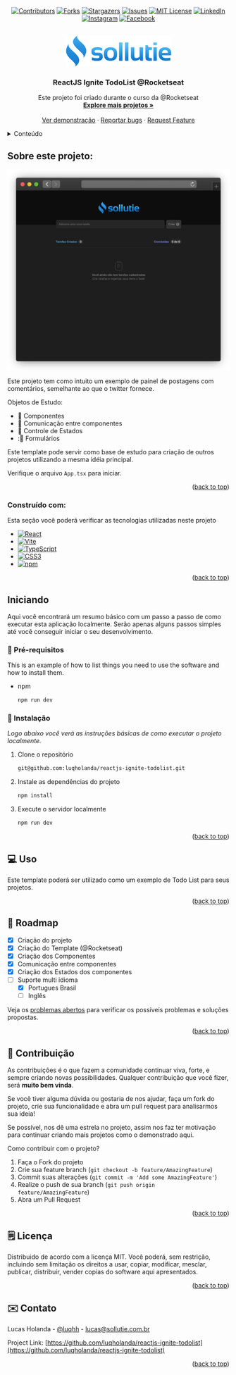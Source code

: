 <a name="readme-top"></a>

<div align="center">

  [![Contributors][contributors-shield]][contributors-url]
  [![Forks][forks-shield]][forks-url]
  [![Stargazers][stars-shield]][stars-url]
  [![Issues][issues-shield]][issues-url]
  [![MIT License][license-shield]][license-url]
  [![LinkedIn][linkedin-shield]][linkedin-url]
  [![Instagram][instagram-shield]][instagram-url]
  [![Facebook][facebook-shield]][facebook-url]
  
</div>

<br />

<div align="center">
  <a href="https://github.com/luqholanda">
    <img src="public/logo.png" alt="Logo" width="240" height="70">
  </a>

  <h3 align="center">ReactJS Ignite TodoList @Rocketseat</h3>

  <p align="center">
    Este projeto foi criado durante o curso da @Rocketseat
    <br />
    <a href="https://github.com/luqholanda">
        <strong>Explore mais projetos »</strong>
    </a>
    <br />
    <br />
    <a href="https://reactjs-ignite-todolist.lucasholanda.com/" target="_blank">Ver demonstração</a>
    ·
    <a href="https://github.com/luqholanda/reactjs-ignite-todolist/issues">Reportar bugs</a>
    ·
    <a href="https://github.com/luqholanda/reactjs-ignite-todolist/issues">Request Feature</a>
  </p>
</div>

<!-- TABLE OF CONTENTS -->
<details>
  <summary>Conteúdo</summary>
  <ol>
    <li>
      <a href="#about-the-project">Sobre este projeto</a>
      <ul>
        <li><a href="#built-with">Desenvolvido com</a></li>
      </ul>
    </li>
    <li>
      <a href="#getting-started">Iniciando</a>
      <ul>
        <li><a href="#prerequisites">Pré Requisitos</a></li>
        <li><a href="#installation">Instalação</a></li>
      </ul>
    </li>
    <li><a href="#usage">Como usar</a></li>
    <li><a href="#roadmap">Roadmap</a></li>
    <li><a href="#contributing">Contribuição</a></li>
    <li><a href="#license">Licença</a></li>
    <li><a href="#contact">Contato</a></li>
    <li><a href="#acknowledgments">Conhecimento</a></li>
  </ol>
</details>

<!-- ABOUT THE PROJECT -->
## Sobre este projeto:

[![Ignite Feed][product-screenshot]](https://reactjs-ignite-todolist.lucasholanda.com/)

Este projeto tem como intuito um exemplo de painel de postagens com comentários, semelhante ao que o twitter fornece.

Objetos de Estudo:
* :jigsaw: Componentes
* :link: Comunicação entre componentes
* :round_pushpin: Controle de Estados
* ::memo: Formulários

Este template pode servir como base de estudo para criação de outros projetos utilizando a mesma idéia principal.

Verifique o arquivo `App.tsx` para iniciar.

<p align="right">(<a href="#readme-top">back to top</a>)</p>

### Construído com:

Esta seção você poderá verificar as tecnologias utilizadas neste projeto

* [![React][React.js]][React-url]
* [![Vite][Vite]][Vite-url]
* [![TypeScript][TypeScript]][TypeScript-url]
* [![CSS3][CSS3]][CSS3-url]
* [![npm][NPM]][npm-url]

<p align="right">(<a href="#readme-top">back to top</a>)</p>

<!-- GETTING STARTED -->
## Iniciando

Aqui você encontrará um resumo básico com um passo a passo de como executar esta aplicação localmente. Serão apenas alguns passos simples até você conseguir iniciar o seu desenvolvimento.

### :straight_ruler: Pré-requisitos

This is an example of how to list things you need to use the software and how to install them.
* npm
  ```sh
  npm run dev
  ```

### :hammer: Instalação

_Logo abaixo você verá as instruções básicas de como executar o projeto localmente._

1. Clone o repositório
   ```sh
   git@github.com:luqholanda/reactjs-ignite-todolist.git
   ```
2. Instale as dependências do projeto
   ```sh
   npm install
   ```
3. Execute o servidor localmente
   ```sh
   npm run dev
   ```

<p align="right">(<a href="#readme-top">back to top</a>)</p>

<!-- USAGE EXAMPLES -->
## :computer: Uso

Este template poderá ser utilizado como um exemplo de Todo List para seus projetos.

<p align="right">(<a href="#readme-top">back to top</a>)</p>

<!-- ROADMAP -->
## :dart: Roadmap

- [x] Criação do projeto
- [x] Criação do Template (@Rocketseat)
- [x] Criação dos Componentes
- [x] Comunicação entre componentes
- [x] Criação dos Estados dos componentes
- [ ] Suporte multi idioma
    - [x] Portugues Brasil
    - [ ] Inglês

Veja os [problemas abertos](https://github.com/luqholanda/reactjs-ignite-todolist/pulls) para verificar os possíveis problemas e soluções propostas.

<p align="right">(<a href="#readme-top">back to top</a>)</p>

<!-- CONTRIBUTING -->
## :wrench: Contribuição

As contribuições é o que fazem a comunidade continuar viva, forte, e sempre criando novas possibilidades. Qualquer contribuição que você fizer, será **muito bem vinda**.

Se você tiver alguma dúvida ou gostaria de nos ajudar, faça um fork do projeto, crie sua funcionalidade e abra um pull request para analisarmos sua ideia!

Se possível, nos dê uma estrela no projeto, assim nos faz ter motivação para continuar criando mais projetos como o demonstrado aqui.

Como contribuir com o projeto?

1. Faça o Fork do projeto
2. Crie sua feature branch (`git checkout -b feature/AmazingFeature`)
3. Commit suas alterações (`git commit -m 'Add some AmazingFeature'`)
4. Realize o push de sua branch (`git push origin feature/AmazingFeature`)
5. Abra um Pull Request

<p align="right">(<a href="#readme-top">back to top</a>)</p>

<!-- LICENSE -->
## :spiral_notepad:	Licença

Distribuido de acordo com a licença MIT. Você poderá, sem restrição, incluindo sem limitação os direitos a usar, copiar, modificar, mesclar, publicar, distribuir, vender copias do software aqui apresentados.

<p align="right">(<a href="#readme-top">back to top</a>)</p>

<!-- CONTACT -->
## :envelope: Contato

Lucas Holanda - [@luqhh](https://twitter.com/luqhh) - lucas@sollutie.com.br

Project Link: [https://github.com/luqholanda/reactjs-ignite-todolist](https://github.com/luqholanda/reactjs-ignite-todolist)

<p align="right">(<a href="#readme-top">back to top</a>)</p>

<!-- MARKDOWN LINKS & IMAGES -->
<!-- https://www.markdownguide.org/basic-syntax/#reference-style-links -->
[contributors-shield]: https://img.shields.io/github/contributors/luqholanda/reactjs-ignite-todolist.svg?style=for-the-badge
[contributors-url]: https://github.com/luqholanda/reactjs-ignite-todolist/graphs/contributors
[forks-shield]: https://img.shields.io/github/forks/luqholanda/reactjs-ignite-todolist.svg?style=for-the-badge
[forks-url]: https://github.com/luqholanda/reactjs-ignite-todolist/network/members
[stars-shield]: https://img.shields.io/github/stars/luqholanda/reactjs-ignite-todolist.svg?style=for-the-badge
[stars-url]: https://github.com/luqholanda/reactjs-ignite-todolist/stargazers
[issues-shield]: https://img.shields.io/github/issues/luqholanda/reactjs-ignite-todolist.svg?style=for-the-badge
[issues-url]: https://github.com/luqholanda/reactjs-ignite-todolist/issues
[license-shield]: https://img.shields.io/github/license/luqholanda/reactjs-ignite-todolist.svg?style=for-the-badge
[license-url]: https://github.com/luqholanda/reactjs-ignite-todolist/blob/master/LICENSE.txt
[linkedin-shield]: https://img.shields.io/badge/-LinkedIn-black.svg?style=for-the-badge&logo=linkedin&colorB=555
[instagram-shield]: https://img.shields.io/badge/-Instagram-black.svg?style=for-the-badge&logo=instagram&colorB=555
[facebook-shield]: https://img.shields.io/badge/-Facebook-black.svg?style=for-the-badge&logo=facebook&colorB=555
[linkedin-url]: https://www.linkedin.com/in/luqh/
[instagram-url]: https://www.instagram.com/luqhh/
[facebook-url]: https://www.facebook.com/luqqen
[product-screenshot]: public/frame-safari-dark.png
[Next.js]: https://img.shields.io/badge/next.js-000000?style=for-the-badge&logo=nextdotjs&logoColor=white
[Vite]: https://img.shields.io/badge/vite-%23646CFF.svg?style=for-the-badge&logo=vite&logoColor=white
[Vite-url]: https://vitejs.dev
[TypeScript]: https://img.shields.io/badge/typescript-%23007ACC.svg?style=for-the-badge&logo=typescript&logoColor=white
[TypeScript-url]: https://www.typescriptlang.org/
[React.js]: https://img.shields.io/badge/React-20232A?style=for-the-badge&logo=react&logoColor=61DAFB
[React-url]: https://reactjs.org/
[CSS3]: https://img.shields.io/badge/css3-%231572B6.svg?style=for-the-badge&logo=css3&logoColor=white
[CSS3-url]: https://www.w3schools.com/css/
[NPM]: https://img.shields.io/badge/NPM-%23CB3837.svg?style=for-the-badge&logo=npm&logoColor=white
[NPM-url]: npmjs.com
[Vue.js]: https://img.shields.io/badge/Vue.js-35495E?style=for-the-badge&logo=vuedotjs&logoColor=4FC08D
[Vue-url]: https://vuejs.org/
[Angular.io]: https://img.shields.io/badge/Angular-DD0031?style=for-the-badge&logo=angular&logoColor=white
[Angular-url]: https://angular.io/
[Svelte.dev]: https://img.shields.io/badge/Svelte-4A4A55?style=for-the-badge&logo=svelte&logoColor=FF3E00
[Svelte-url]: https://svelte.dev/
[Laravel.com]: https://img.shields.io/badge/Laravel-FF2D20?style=for-the-badge&logo=laravel&logoColor=white
[Laravel-url]: https://laravel.com
[Bootstrap.com]: https://img.shields.io/badge/Bootstrap-563D7C?style=for-the-badge&logo=bootstrap&logoColor=white
[Bootstrap-url]: https://getbootstrap.com
[JQuery.com]: https://img.shields.io/badge/jQuery-0769AD?style=for-the-badge&logo=jquery&logoColor=white
[JQuery-url]: https://jquery.com 